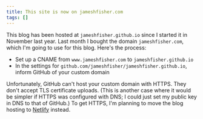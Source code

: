 ```yaml
---
title: This site is now on jameshfisher.com
tags: []
---
```


This blog has been hosted at `jameshfisher.github.io` since I started it in November last year.
Last month I bought the domain `jameshfisher.com`, which I'm going to use for this blog.
Here's the process:

* Set up a CNAME from `www.jameshfisher.com` to `jameshfisher.github.io`
* In the settings for `github.com/jameshfisher/jameshfisher.github.io`,
  inform GitHub of your custom domain

Unfortunately, GitHub can't host your custom domain with HTTPS.
They don't accept TLS certificate uploads.
(This is another case where it would be simpler if HTTPS was configured with DNS;
I could just set my public key in DNS to that of GitHub.)
To get HTTPS,
I'm planning to move the blog hosting to [Netlify](https://netlify.com) instead.
